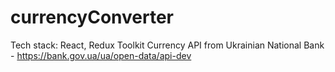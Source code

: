 # currencyConverter
Tech stack:
React, Redux Toolkit
Currency API from Ukrainian National Bank - https://bank.gov.ua/ua/open-data/api-dev
